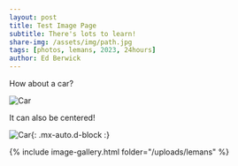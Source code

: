 ```yaml
---
layout: post
title: Test Image Page
subtitle: There's lots to learn!
share-img: /assets/img/path.jpg
tags: [photos, lemans, 2023, 24hours]
author: Ed Berwick
---
```


How about a car?

![Car](https://bezsez.co.uk/uploads/lemans/0P7A3024.jpeg)

It can also be centered!

![Car](https://bezsez.co.uk/uploads/lemans/0P7A3024.jpeg){: .mx-auto.d-block :}

{% include image-gallery.html folder="/uploads/lemans" %}

